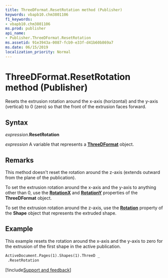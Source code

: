```yaml
---
title: ThreeDFormat.ResetRotation method (Publisher)
keywords: vbapb10.chm3801106
f1_keywords:
- vbapb10.chm3801106
ms.prod: publisher
api_name:
- Publisher.ThreeDFormat.ResetRotation
ms.assetid: 91e3943a-0087-fcb9-e33f-d41b60b869a7
ms.date: 06/15/2019
localization_priority: Normal
---
```



# ThreeDFormat.ResetRotation method (Publisher)

Resets the extrusion rotation around the x-axis (horizontal) and the y-axis (vertical) to 0 (zero) so that the front of the extrusion faces forward.


## Syntax

_expression_.**ResetRotation**

_expression_ A variable that represents a **[ThreeDFormat](Publisher.ThreeDFormat.md)** object.


## Remarks

This method doesn't reset the rotation around the z-axis (extends outward from the plane of the publication).

To set the extrusion rotation around the x-axis and the y-axis to anything other than 0, use the **[RotationX](Publisher.ThreeDFormat.RotationX.md)** and **[RotationY](Publisher.ThreeDFormat.RotationY.md)** properties of the **ThreeDFormat** object.

To set the extrusion rotation around the z-axis, use the **[Rotation](Publisher.Shape.Rotation.md)** property of the **Shape** object that represents the extruded shape.


## Example

This example resets the rotation around the x-axis and the y-axis to zero for the extrusion of the first shape in the active publication.

```vb
ActiveDocument.Pages(1).Shapes(1).ThreeD _ 
 .ResetRotation
```

[!include[Support and feedback](~/includes/feedback-boilerplate.md)]